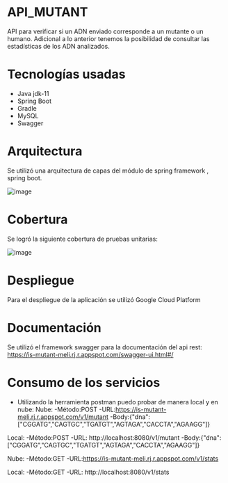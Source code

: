 # API_MUTANT
API para verificar si un ADN enviado corresponde a un mutante o un humano. Adicional a lo anterior tenemos la posibilidad de consultar las estadísticas de los ADN analizados.
# Tecnologías usadas
- Java jdk-11
- Spring Boot
- Gradle
- MySQL
- Swagger
# Arquitectura
Se utilizó una arquitectura de capas del módulo de spring framework , spring boot.

![image](https://user-images.githubusercontent.com/65981603/132271031-5bba020a-84cf-453f-ba94-1ad44672d999.png)
# Cobertura
Se logró la siguiente cobertura de pruebas unitarias:

![image](https://user-images.githubusercontent.com/65981603/132272721-1a153652-eb2b-4f39-b851-19b956ad7795.png)

# Despliegue
Para el despliegue de la aplicación se utilizó Google Cloud Platform

# Documentación
Se utilizó el framework swagger para la documentación del api rest: https://is-mutant-meli.rj.r.appspot.com/swagger-ui.html#/

# Consumo de los servicios

- Utilizando la herramienta postman puedo probar de manera local y en nube:
Nube:
-Método:POST
-URL:https://is-mutant-meli.rj.r.appspot.com/v1/mutant
-Body:{"dna":["CGGATG","CAGTGC","TGATGT","AGTAGA","CACCTA","AGAAGG"]}

Local:
-Método:POST
-URL: http://localhost:8080/v1/mutant
-Body:{"dna":["CGGATG","CAGTGC","TGATGT","AGTAGA","CACCTA","AGAAGG"]}

Nube:
-Método:GET
-URL:https://is-mutant-meli.rj.r.appspot.com/v1/stats

Local:
-Método:GET
-URL: http://localhost:8080/v1/stats


